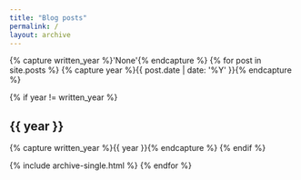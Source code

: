 ```yaml
---
title: "Blog posts"
permalink: /
layout: archive
---
```


{% capture written_year %}'None'{% endcapture %}
{% for post in site.posts %}
  {% capture year %}{{ post.date | date: '%Y' }}{% endcapture %}

  {% if year != written_year %}
    <h2>{{ year }}</h2>
    {% capture written_year %}{{ year }}{% endcapture %}
  {% endif %}

  {% include archive-single.html %}
{% endfor %}

